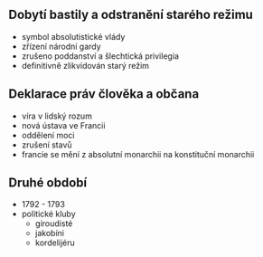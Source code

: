 ## Dobytí bastily a odstranění starého režimu
- symbol absolutistické vlády
- zřízení národní gardy
- zrušeno poddanství a šlechtická privilegia
- definitivně zlikvidován starý režim

## Deklarace práv člověka a občana
- víra v lidský rozum
- nová ústava ve Francii
- oddělení moci
- zrušení stavů
- francie se mění z absolutní monarchii na konstituční monarchii

## Druhé období
- 1792 - 1793
- politické kluby
  - giroudisté
  - jakobíni
  - kordelijéru

